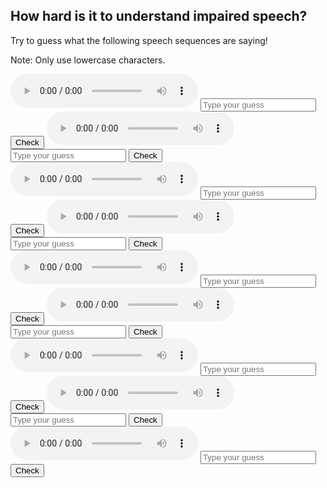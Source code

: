 ## How hard is it to understand impaired speech?

Try to guess what the following speech sequences are saying!

Note: Only use lowercase characters.

<row>
  <audio controls>
    <source src="https://github.com/sqrk/GITEX/blob/main/advice.wav?raw=true">
  </audio>
  <input placeholder = "Type your guess"  id = "advice" />
  <button onclick="document.getElementById('advice').value == 'advice' ? alert('You guessed correctly!') : alert('The correct word is: advice')">Check</button>
</row>


<audio controls>
  <source src="https://github.com/sqrk/GITEX/blob/main/adapt.wav?raw=true">
</audio>
<input placeholder = "Type your guess"  id = "adapt" />
<button onclick="document.getElementById('adapt').value == 'adapt' ? alert('You guessed correctly!') : alert('The correct word is: adapt')">Check</button>

<audio controls>
  <source src="https://github.com/sqrk/GITEX/blob/main/control.wav?raw=true">
</audio>

<input placeholder = "Type your guess"  id = "control" />
<button onclick="document.getElementById('control').value == 'control' ? alert('You guessed correctly!') : alert('The correct word is: control')">Check</button>

<audio controls>
  <source src="https://github.com/sqrk/GITEX/blob/main/legislature.wav?raw=true">
</audio>

<input placeholder = "Type your guess"  id = "legislature" />
<button onclick="document.getElementById('legislature').value == 'legislature' ? alert('You guessed correctly!') : alert('The correct word is: legislature')">Check</button>

<audio controls>
  <source src="https://github.com/sqrk/GITEX/blob/main/multiflora.wav?raw=true">
</audio>

<input placeholder = "Type your guess"  id = "multiflora" />
<button onclick="document.getElementById('multiflora').value == 'multiflora' ? alert('You guessed correctly!') : alert('The correct word is: multiflora')">Check</button>

<audio controls>
  <source src="https://github.com/sqrk/GITEX/blob/main/other.wav?raw=true">
</audio>

<input placeholder = "Type your guess"  id = "other" />
<button onclick="document.getElementById('other').value == 'other' ? alert('You guessed correctly!') : alert('The correct word is: other')">Check</button>

<audio controls>
  <source src="https://github.com/sqrk/GITEX/blob/main/psychological.wav?raw=true">
</audio>

<input placeholder = "Type your guess"  id = "psychological" />
<button onclick="document.getElementById('psychological').value == 'psychological' ? alert('You guessed correctly!') : alert('The correct word is: psychological')">Check</button>

<audio controls>
  <source src="https://github.com/sqrk/GITEX/blob/main/six.wav?raw=true">
</audio>

<input placeholder = "Type your guess"  id = "six" />
<button onclick="document.getElementById('six').value == 'six' ? alert('You guessed correctly!') : alert('The correct word is: six')">Check</button>

<audio controls>
  <source src="https://github.com/sqrk/GITEX/blob/main/tango.wav?raw=true">
</audio>

<input placeholder = "Type your guess"  id = "tango" />
<button onclick="document.getElementById('tango').value == 'tango' ? alert('You guessed correctly!') : alert('The correct word is: tango')">Check</button>
